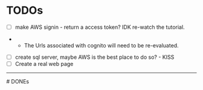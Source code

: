 # TODOs
- [ ] make AWS signin - return a access token? IDK re-watch the tutorial.
- - The Urls associated with cognito will need to be re-evaluated.
- [ ] create sql server, maybe AWS is the best place to do so? - KISS
- [ ] Create a real web page

<hr/>
# DONEs 